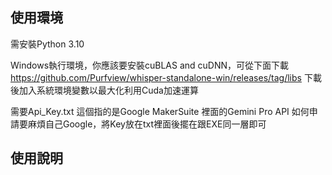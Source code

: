 ## 使用環境

需安裝Python 3.10

Windows執行環境，你應該要安裝cuBLAS and cuDNN，可從下面下載
https://github.com/Purfview/whisper-standalone-win/releases/tag/libs
下載後加入系統環境變數以最大化利用Cuda加速運算

需要Api_Key.txt
這個指的是Google MakerSuite 裡面的Gemini Pro API
如何申請要麻煩自己Google，將Key放在txt裡面後擺在跟EXE同一層即可


## 使用說明
